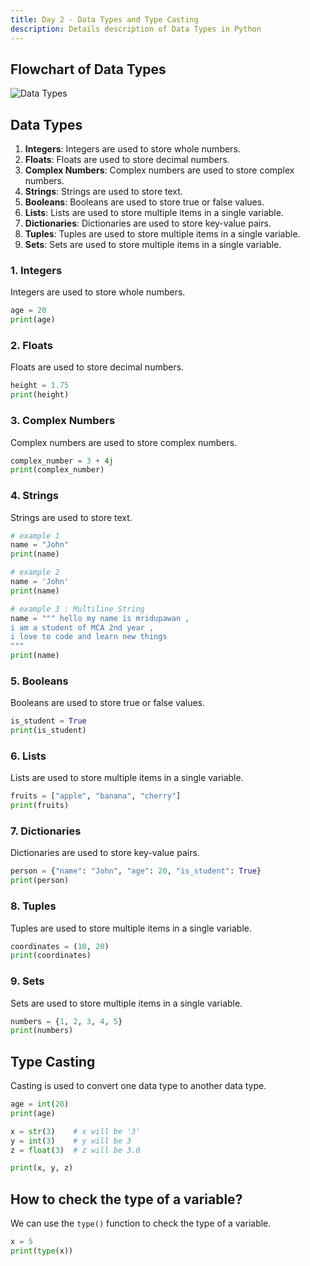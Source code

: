 ```yaml
---
title: Day 2 - Data Types and Type Casting
description: Details description of Data Types in Python
---
```


## Flowchart of Data Types

![Data Types](https://www.tutorialspoint.com/python/images/data_types.jpg)



## Data Types

1. **Integers**: Integers are used to store whole numbers.
2. **Floats**: Floats are used to store decimal numbers.
3. **Complex Numbers**: Complex numbers are used to store complex numbers.
4. **Strings**: Strings are used to store text.
5. **Booleans**: Booleans are used to store true or false values.
6. **Lists**: Lists are used to store multiple items in a single variable.
7. **Dictionaries**: Dictionaries are used to store key-value pairs.
8. **Tuples**: Tuples are used to store multiple items in a single variable.
9. **Sets**: Sets are used to store multiple items in a single variable.


### 1. Integers

Integers are used to store whole numbers.

```python
age = 20
print(age)
```

### 2. Floats

Floats are used to store decimal numbers.

```python
height = 1.75
print(height)
```

### 3. Complex Numbers

Complex numbers are used to store complex numbers.

```python
complex_number = 3 + 4j
print(complex_number)
```


### 4. Strings

Strings are used to store text.

```python
# example 1
name = "John"
print(name)

# example 2
name = 'John'
print(name)

# example 3 : Multiline String
name = """ hello my name is mridupawan , 
i am a student of MCA 2nd year ,
i love to code and learn new things
"""
print(name)
```



### 5. Booleans

Booleans are used to store true or false values.

```python
is_student = True
print(is_student)
```

### 6. Lists

Lists are used to store multiple items in a single variable.

```python
fruits = ["apple", "banana", "cherry"]
print(fruits)
```

### 7. Dictionaries

Dictionaries are used to store key-value pairs.

```python
person = {"name": "John", "age": 20, "is_student": True}
print(person)
```

### 8. Tuples

Tuples are used to store multiple items in a single variable.

```python
coordinates = (10, 20)
print(coordinates)
```

### 9. Sets

Sets are used to store multiple items in a single variable.

```python
numbers = {1, 2, 3, 4, 5}
print(numbers)
```

## Type Casting

Casting is used to convert one data type to another data type.

```python
age = int(20)
print(age)

x = str(3)    # x will be '3'
y = int(3)    # y will be 3
z = float(3)  # z will be 3.0 

print(x, y, z)

```

## How to check the type of a variable?

We can use the `type()` function to check the type of a variable.

```python
x = 5
print(type(x))
```